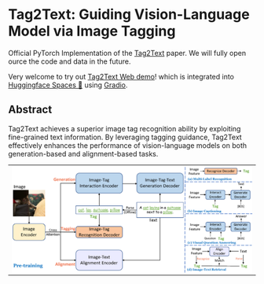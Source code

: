 # Tag2Text: Guiding Vision-Language Model via Image Tagging

Official PyTorch Implementation of the <a href="">Tag2Text</a> paper. We will fully open ource the code and data in the future.

Very welcome to try out [Tag2Text Web demo](https://huggingface.co/spaces/xinyu1205/Tag2Text)! which is integrated into [Huggingface Spaces 🤗](https://huggingface.co/spaces) using [Gradio](https://github.com/gradio-app/gradio). 


## Abstract

Tag2Text achieves a superior image tag recognition ability by exploiting fine-grained text information. By leveraging tagging guidance, Tag2Text effectively enhances the performance of vision-language models on both generation-based and alignment-based tasks.

<p align="center">
 <table class="tg">
  <tr>
    <td class="tg-c3ow"><img src="framework.png" align="center" width="700" ></td>
  </tr>
</table>
</p>






